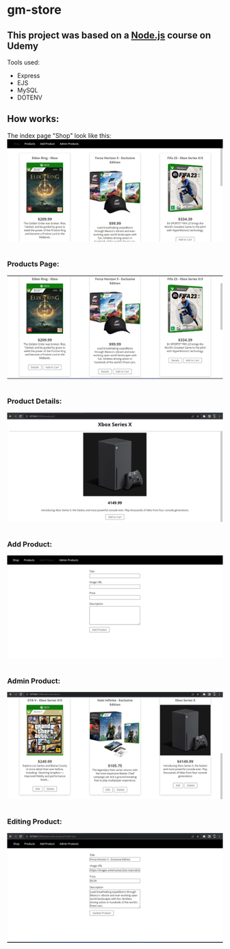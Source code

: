 # gm-store

## This project was based on a [Node.js](https://www.udemy.com/course/nodejs-the-complete-guide/) course on Udemy

Tools used: 
<ul>
<li>Express</li>
<li>EJS</li>
<li>MySQL</li>
<li>DOTENV</li>
</ul>

## How works:

The index page "Shop" look like this:
<img alt="Shop Page" src="./images/index_page.png">

# 

### Products Page:
<img alt="products" src="./images/products.png">


#

### Product Details:
<img alt="Product details" src="./images/product_detail.png">

#

### Add Product:
<img alt="add_product" src="./images/add_product_page.png">

#

### Admin Product:
<img alt="Admin products" src="./images/admin_products.png">

#

### Editing Product:
<img alt="Edint product" src="./images/editing_product.png">
